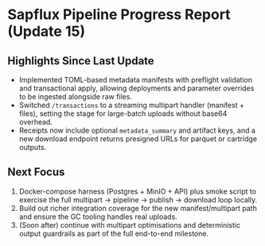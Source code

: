 # Sapflux Pipeline Progress Report (Update 15)

## Highlights Since Last Update
- Implemented TOML-based metadata manifests with preflight validation and transactional apply, allowing deployments and parameter overrides to be ingested alongside raw files.
- Switched `/transactions` to a streaming multipart handler (manifest + files), setting the stage for large-batch uploads without base64 overhead.
- Receipts now include optional `metadata_summary` and artifact keys, and a new download endpoint returns presigned URLs for parquet or cartridge outputs.

## Next Focus
1. Docker-compose harness (Postgres + MinIO + API) plus smoke script to exercise the full multipart → pipeline → publish → download loop locally.
2. Build out richer integration coverage for the new manifest/multipart path and ensure the GC tooling handles real uploads.
3. (Soon after) continue with multipart optimisations and deterministic output guardrails as part of the full end-to-end milestone.
